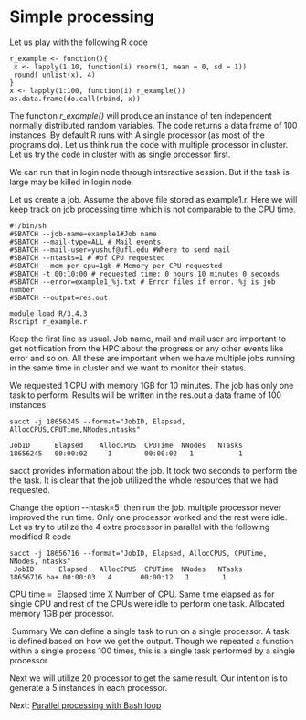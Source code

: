 # Simple processing #

Let us play with the following R code

    r_example <- function(){
     x <- lapply(1:10, function(i) rnorm(1, mean = 0, sd = 1))
     round( unlist(x), 4)
    }
    x <- lapply(1:100, function(i) r_example())
    as.data.frame(do.call(rbind, x))
The function *r_example()* will produce an instance of ten independent normally distributed random variables. The code returns a data frame of 100 instances. By default R runs with A single processor (as most of the programs do). Let us think run the code with multiple processor in cluster. Let us try the code in cluster with as single processor first.

We can run that in login node through interactive session. But if the task is large may be killed in login node.

Let us create a job. Assume the above file stored as example1.r. Here we will keep track on job processing time which is not comparable to the CPU time.

    #!/bin/sh
    #SBATCH --job-name=example1#Job name
    #SBATCH --mail-type=ALL # Mail events
    #SBATCH --mail-user=yushuf@ufl.edu #Where to send mail
    #SBATCH --ntasks=1 # #of CPU requested
    #SBATCH --mem-per-cpu=1gb # Memory per CPU requested
    #SBATCH -t 00:10:00 # requested time: 0 hours 10 minutes 0 seconds
    #SBATCH --error=example1_%j.txt # Error files if error. %j is job number
    #SBATCH --output=res.out

    module load R/3.4.3
    Rscript r_example.r
Keep the first line as usual. Job name, mail and mail user are important to get notification from the HPC about the progress or any other events like error and so on. All these are important when we have multiple jobs running in the same time in cluster and we want to monitor their status.

We requested 1 CPU with memory 1GB for 10 minutes. The job has only one task to perform. Results will be written in the res.out a data frame of 100 instances.

    sacct -j 18656245 --format="JobID, Elapsed, AllocCPUS,CPUTime,NNodes,ntasks"

    JobID      Elapsed    AllocCPUS  CPUTime  NNodes   NTasks
    18656245   00:00:02     1		 00:00:02   1 		    1

sacct provides information about the job. It took two seconds to perform the the task. It is clear that the job utilized the whole resources that we had requested.

Change the option --ntask=5  then run the job. multiple processor never improved the run time. Only one processor worked and the rest were idle. Let us try to utilize the 4 extra processor in parallel with the following modified R code

    sacct -j 18656716 --format="JobID, Elapsed, AllocCPUS, CPUTime, NNodes, ntasks"
     JobID      Elapsed   AllocCPUS  CPUTime  NNodes   NTasks
    18656716.ba+ 00:00:03   4       00:00:12   1        1
CPU time =  Elapsed time X Number of CPU. Same time elapsed as for single CPU and rest of the CPUs were idle to perform one task. Allocated memory 1GB per processor.

 Summary
We can define a single task to run on a single processor. A task is defined based on how we get the output. Though we repeated a function within a single process 100 times, this is a single task performed by a single processor.

Next we will utilize 20 processor to get the same result. Our intention is to generate a 5 instances in each processor.

Next: [Parallel processing with Bash loop](https://github.com/yushuf/BiostatComputing/blob/master/Simple_parallel_processing.md)
